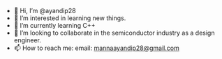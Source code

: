 - 👋 Hi, I’m @ayandip28
- 👀 I’m interested in learning new things.
- 🌱 I’m currently learning C++ 
- 💞️ I’m looking to collaborate in the semiconductor industry as a design engineer.
- 📫 How to reach me: email: mannaayandip28@gmail.com

<!---
ayandip28/ayandip28 is a ✨ special ✨ repository because its `README.md` (this file) appears on your GitHub profile.
You can click the Preview link to take a look at your changes.
--->

